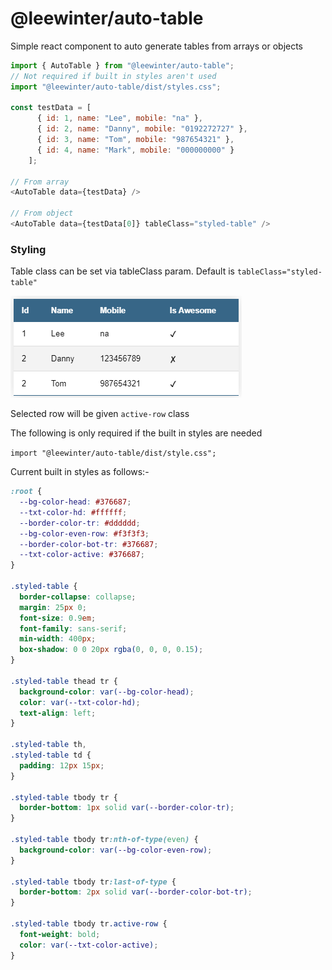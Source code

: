 # @leewinter/auto-table

Simple react component to auto generate tables from arrays or objects

```javascript
import { AutoTable } from "@leewinter/auto-table";
// Not required if built in styles aren't used
import "@leewinter/auto-table/dist/styles.css";

const testData = [
      { id: 1, name: "Lee", mobile: "na" },
      { id: 2, name: "Danny", mobile: "0192272727" },
      { id: 3, name: "Tom", mobile: "987654321" },
      { id: 4, name: "Mark", mobile: "000000000" }
    ];

// From array
<AutoTable data={testData} />

// From object
<AutoTable data={testData[0]} tableClass="styled-table" />
```

### Styling

Table class can be set via tableClass param. Default is `tableClass="styled-table"`

![example](./docs/images/basic-example.png)

Selected row will be given `active-row` class

The following is only required if the built in styles are needed

`import "@leewinter/auto-table/dist/style.css";`

Current built in styles as follows:-

```css
:root {
  --bg-color-head: #376687;
  --txt-color-hd: #ffffff;
  --border-color-tr: #dddddd;
  --bg-color-even-row: #f3f3f3;
  --border-color-bot-tr: #376687;
  --txt-color-active: #376687;
}

.styled-table {
  border-collapse: collapse;
  margin: 25px 0;
  font-size: 0.9em;
  font-family: sans-serif;
  min-width: 400px;
  box-shadow: 0 0 20px rgba(0, 0, 0, 0.15);
}

.styled-table thead tr {
  background-color: var(--bg-color-head);
  color: var(--txt-color-hd);
  text-align: left;
}

.styled-table th,
.styled-table td {
  padding: 12px 15px;
}

.styled-table tbody tr {
  border-bottom: 1px solid var(--border-color-tr);
}

.styled-table tbody tr:nth-of-type(even) {
  background-color: var(--bg-color-even-row);
}

.styled-table tbody tr:last-of-type {
  border-bottom: 2px solid var(--border-color-bot-tr);
}

.styled-table tbody tr.active-row {
  font-weight: bold;
  color: var(--txt-color-active);
}
```
